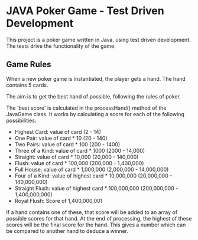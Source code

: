 # JAVA Poker Game - Test Driven Development

This project is a poker game written in Java, using test driven development.
The tests drive the functionality of the game.

## Game Rules

When a new poker game is instantiated, the player gets a hand.
The hand contains 5 cards.

The aim is to get the best hand of possible, following the rules of poker.

The 'best score' is calculated in the processHand() method of the JavaGame class. It works by calculating a score for each of the following possibilities:

- Highest Card: value of card (2 - 14)
- One Pair: value of card * 10 (20 - 140)
- Two Pairs: value of card * 100 (200 - 1400)
- Three of a Kind: value of card * 1000 (2000 - 14,000)
- Straight: value of card * 10,000 (20,000 - 140,000)
- Flush: value of card * 100,000 (200,000 - 1,400,000)
- Full House: value of card * 1,000,000 (2,000,000 - 14,000,000)
- Four of a Kind: value of highest card * 10,000,000 (20,000,000 - 140,000,000)
- Straight Flush: value of highest card * 100,000,000 (200,000,000 - 1,400,000,000)
- Royal Flush: Score of 1,400,000,001

If a hand contains one of these, that score will be added to an array of possible scores for that hand.
At the end of processing, the highest of these scores will be the final score for the hand.
This gives a number which can be compared to another hand to deduce a winner.
